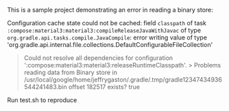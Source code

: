 This is a sample project demonstrating an error in reading a binary store:

  Configuration cache state could not be cached: field `classpath` of task `:compose:material3:material3:compileReleaseJavaWithJavac` of type `org.gradle.api.tasks.compile.JavaCompile`: error writing value of type 'org.gradle.api.internal.file.collections.DefaultConfigurableFileCollection'
  > Could not resolve all dependencies for configuration ':compose:material3:material3:releaseRuntimeClasspath'.
     > Problems reading data from Binary store in /usr/local/google/home/jeffrygaston/.gradle/.tmp/gradle12347434936544241483.bin offset 182517 exists? true

Run test.sh to reproduce
